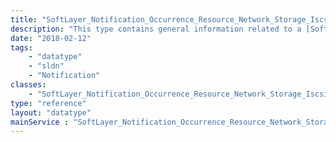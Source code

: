 ```yaml
---
title: "SoftLayer_Notification_Occurrence_Resource_Network_Storage_Iscsi_EqualLogic"
description: "This type contains general information related to a [SoftLayer_Network_Storage_Iscsi](/reference/datatypes/SoftLayer_Network_Storage_Iscsi) resource that is impacted by a [SoftLayer_Notification_Occurrence_Event](/reference/datatypes/SoftLayer_Notification_Occurrence_Event). "
date: "2018-02-12"
tags:
    - "datatype"
    - "sldn"
    - "Notification"
classes:
    - "SoftLayer_Notification_Occurrence_Resource_Network_Storage_Iscsi_EqualLogic"
type: "reference"
layout: "datatype"
mainService : "SoftLayer_Notification_Occurrence_Resource_Network_Storage_Iscsi_EqualLogic"
---
```

